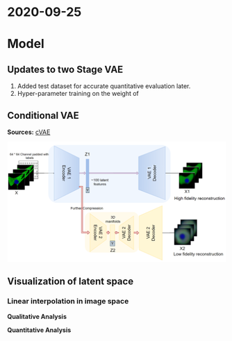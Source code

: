 # 2020-09-25

# Model

## Updates to two Stage VAE

1. Added test dataset for accurate quantitative evaluation later.
2. Hyper-parameter training on the weight of  

## Conditional VAE 

**Sources:** [cVAE](https://wiseodd.github.io/techblog/2016/12/17/conditional-vae/)

<img src="cVAE.png" alt="not_double_embeded" style="zoom:50%;" />

## Visualization of latent space

### Linear interpolation in image space

**Qualitative Analysis**

**Quantitative Analysis** 

